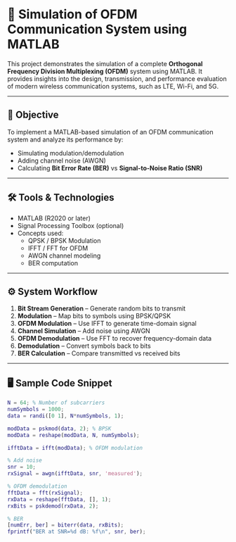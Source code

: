 # 📶 Simulation of OFDM Communication System using MATLAB

This project demonstrates the simulation of a complete **Orthogonal Frequency Division Multiplexing (OFDM)** system using MATLAB. It provides insights into the design, transmission, and performance evaluation of modern wireless communication systems, such as LTE, Wi-Fi, and 5G.

---

## 🎯 Objective

To implement a MATLAB-based simulation of an OFDM communication system and analyze its performance by:
- Simulating modulation/demodulation
- Adding channel noise (AWGN)
- Calculating **Bit Error Rate (BER)** vs **Signal-to-Noise Ratio (SNR)**

---

## 🛠️ Tools & Technologies

- MATLAB (R2020 or later)
- Signal Processing Toolbox (optional)
- Concepts used:
  - QPSK / BPSK Modulation
  - IFFT / FFT for OFDM
  - AWGN channel modeling
  - BER computation

---

## ⚙️ System Workflow

1. **Bit Stream Generation** – Generate random bits to transmit  
2. **Modulation** – Map bits to symbols using BPSK/QPSK  
3. **OFDM Modulation** – Use IFFT to generate time-domain signal  
4. **Channel Simulation** – Add noise using AWGN  
5. **OFDM Demodulation** – Use FFT to recover frequency-domain data  
6. **Demodulation** – Convert symbols back to bits  
7. **BER Calculation** – Compare transmitted vs received bits

---

## 🖥️ Sample Code Snippet

```matlab
N = 64; % Number of subcarriers
numSymbols = 1000;
data = randi([0 1], N*numSymbols, 1);

modData = pskmod(data, 2); % BPSK
modData = reshape(modData, N, numSymbols);

ifftData = ifft(modData); % OFDM modulation

% Add noise
snr = 10;
rxSignal = awgn(ifftData, snr, 'measured');

% OFDM demodulation
fftData = fft(rxSignal);
rxData = reshape(fftData, [], 1);
rxBits = pskdemod(rxData, 2);

% BER
[numErr, ber] = biterr(data, rxBits);
fprintf("BER at SNR=%d dB: %f\n", snr, ber);
